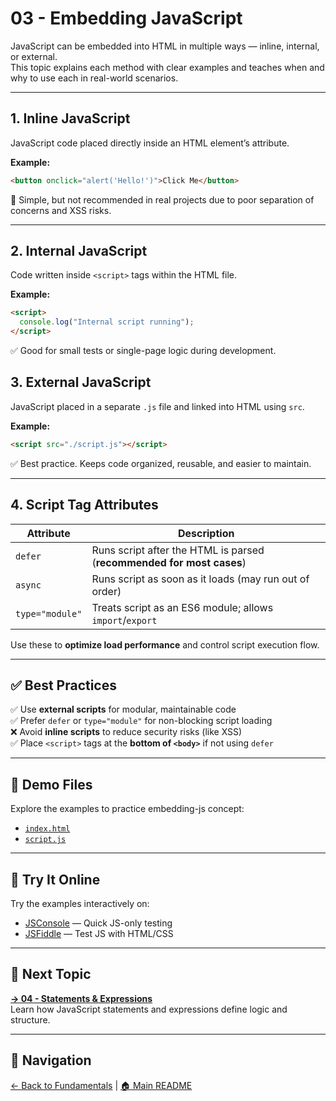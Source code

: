 # 03 - Embedding JavaScript

JavaScript can be embedded into HTML in multiple ways — inline, internal, or external.  
This topic explains each method with clear examples and teaches when and why to use each in real-world scenarios.

---

## 1. Inline JavaScript

JavaScript code placed directly inside an HTML element’s attribute.

**Example:**

```html
<button onclick="alert('Hello!')">Click Me</button>
```

🔸 Simple, but not recommended in real projects due to poor separation of concerns and XSS risks.

---

## 2. Internal JavaScript

Code written inside `<script>` tags within the HTML file.

**Example:**

```html
<script>
  console.log("Internal script running");
</script>
```

✅ Good for small tests or single-page logic during development.

## 3. External JavaScript

JavaScript placed in a separate `.js` file and linked into HTML using `src`.

**Example:**

```html
<script src="./script.js"></script>
```

✅ Best practice. Keeps code organized, reusable, and easier to maintain.

---

## 4. Script Tag Attributes

| Attribute       | Description                                                               |
|----------------|---------------------------------------------------------------------------|
| `defer`         | Runs script after the HTML is parsed (**recommended for most cases**)     |
| `async`         | Runs script as soon as it loads (may run out of order)                    |
| `type="module"` | Treats script as an ES6 module; allows `import`/`export`                  |

Use these to **optimize load performance** and control script execution flow.

---

## ✅ Best Practices

✅ Use **external scripts** for modular, maintainable code  
✅ Prefer `defer` or `type="module"` for non-blocking script loading  
❌ Avoid **inline scripts** to reduce security risks (like XSS)  
✅ Place `<script>` tags at the **bottom of `<body>`** if not using `defer`

---

## 📂 Demo Files

Explore the examples to practice embedding-js concept:

- [`index.html`](./index.html)
- [`script.js`](./script.js)

---

## 🧪 Try It Online

Try the examples interactively on:

- [JSConsole](https://jsconsole.com) — Quick JS-only testing  
- [JSFiddle](https://jsfiddle.net) — Test JS with HTML/CSS

---

## 🔗 Next Topic

**[→ 04 - Statements & Expressions](../04-statements-expressions/README.md)**  
Learn how JavaScript statements and expressions define logic and structure.

---

## 🧭 Navigation

[← Back to Fundamentals](../README.md) | [🏠 Main README](../../README.md)
